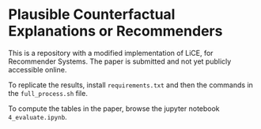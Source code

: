 # Plausible Counterfactual Explanations or Recommenders

This is a repository with a modified implementation of LiCE, for Recommender Systems. The paper is submitted and not yet publicly accessible online.

To replicate the results, install `requirements.txt` and then the commands in the `full_process.sh` file.

To compute the tables in the paper, browse the jupyter notebook `4_evaluate.ipynb`.
